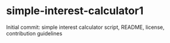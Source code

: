 # simple-interest-calculator1
Initial commit: simple interest calculator script, README, license, contribution guidelines
